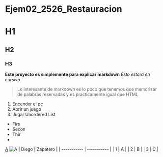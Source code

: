 # Ejem02_2526_Restauracion
# H1
## H2
### H3
**Este proyecto es simplemente para explicar markdown**
*Esto estara en cursiva*
> Lo interesante de markdown es lo poco que tenemos que memorizar de palabras reservadas y es practicamente igual que HTML
	
1. Encender el pc
2. Abrir un juego
3. Jugar
Unordered List	
- Firs
- Secon
- Thir
- 
[A](https://gregoriofer.com/moodle/)
![A](https://gregoriofer.com/moodle/pluginfile.php/1/theme_adaptable/p1/1758495771/ELEMENTOS%20GREGORIO%20FERNANDEZ-01%20-%20copia.png)
| Diego | Zapatero |
| ----------- | ----------- |
| 1 | A |
| 2 | B |
| 3 | C |

